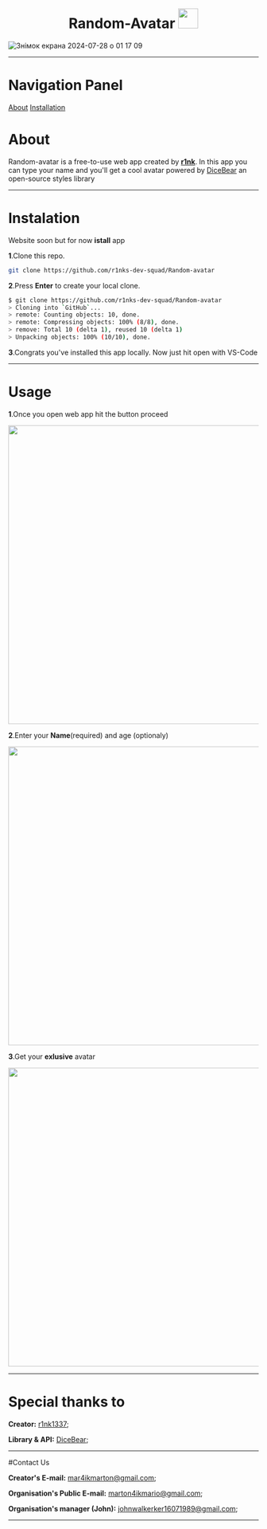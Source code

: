 <div align='center'>
  
# Random-Avatar <img src='https://avatars.githubusercontent.com/u/7983162?s=200&v=4' width=40>

</div>

![Знімок екрана 2024-07-28 о 01 17 09](https://github.com/user-attachments/assets/6d878309-027a-43f9-a1ff-e244158f8632)

---

# Navigation Panel

[About](#about)
[Installation](#instalation)

# About
Random-avatar is a free-to-use web app created by **<span><a href="github.com/r1nk1337">r1nk</a></span>**. In this app you can type your name and you'll get a cool avatar powered by <a href="dicebear.com">DiceBear</a> an open-source styles library

---

# Instalation
Website soon but for now **istall** app

**1**.Clone this repo.
```bash
git clone https://github.com/r1nks-dev-squad/Random-avatar
```
**2**.Press **Enter** to create your local clone.
```bash
$ git clone https://github.com/r1nks-dev-squad/Random-avatar
> Cloning into `GitHub`...
> remote: Counting objects: 10, done.
> remote: Compressing objects: 100% (8/8), done.
> remove: Total 10 (delta 1), reused 10 (delta 1)
> Unpacking objects: 100% (10/10), done.
```
**3**.Congrats you've installed this app locally. Now just hit open with VS-Code

---

# Usage
**1**.Once you open web app hit the button proceed

<img src="https://github.com/user-attachments/assets/2d78fc03-f491-4948-a635-839a613a6685" width="600">

**2**.Enter your **Name**(required) and age (optionaly)

<img src="https://github.com/user-attachments/assets/f0c47514-d93b-4309-8dda-7abccc724858" width="600">

**3**.Get your **exlusive** avatar

<img src="https://github.com/user-attachments/assets/8acc57ce-5e60-4095-aea2-f8a977287dca" width="600">

---

# Special thanks to

**Creator:** <a href="github.com/r1nk1337">r1nk1337</a>;

**Library & API:** <a href="dicebear.com">DiceBear</a>;

---

#Contact Us

**Creator's E-mail:** mar4ikmarton@gmail.com;

**Organisation's Public E-mail:** marton4ikmario@gmail.com;

**Organisation's manager (John):** johnwalkerker16071989@gmail.com;

---






